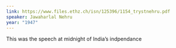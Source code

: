 ```yaml
---
link: https://www.files.ethz.ch/isn/125396/1154_trystnehru.pdf
speaker: Jawaharlal Nehru
year: "1947"
---
```


This was the speech at midnight of India’s indpendance